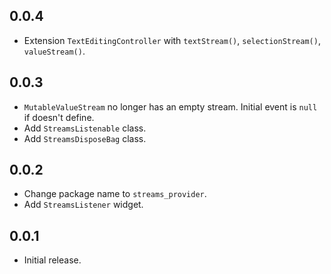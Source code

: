 ## 0.0.4

* Extension `TextEditingController` with `textStream()`, `selectionStream()`, `valueStream()`.

## 0.0.3

* `MutableValueStream` no longer has an empty stream. Initial event is `null` if doesn't define.
* Add `StreamsListenable` class.
* Add `StreamsDisposeBag` class.

## 0.0.2

* Change package name to `streams_provider`.
* Add `StreamsListener` widget.

## 0.0.1

* Initial release.
